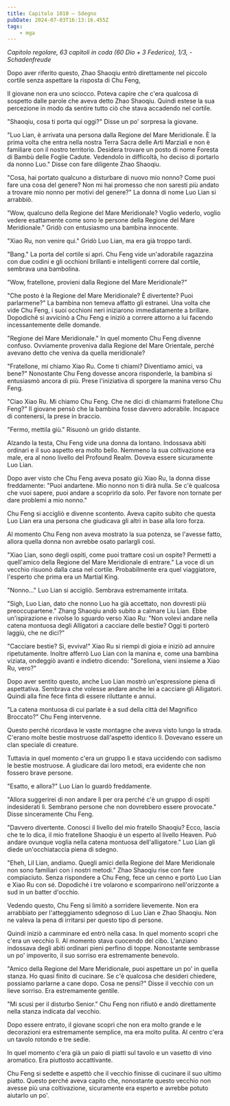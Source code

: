 ```yaml
---
title: Capitolo 1010 – Sdegno
pubDate: 2024-07-03T16:13:16.455Z
tags:
    - mga
---
```



<em>Capitolo regolare,
63 capitoli in coda (60 Dio + 3 Federico), 1/3,
-Schadenfreude</em>


Dopo aver riferito questo, Zhao Shaoqiu entrò direttamente nel piccolo cortile senza aspettare la risposta di Chu Feng, 


Il giovane non era uno sciocco. Poteva capire che c'era qualcosa di sospetto dalle parole che aveva detto Zhao Shaoqiu. Quindi estese la sua percezione in modo da sentire tutto ciò che stava accadendo nel cortile.


"Shaoqiu, cosa ti porta qui oggi?" Disse un po' sorpresa la giovane.


"Luo Lian, è arrivata una persona dalla Regione del Mare Meridionale. È la prima volta che entra nella nostra Terra Sacra delle Arti Marziali e non è familiare con il nostro territorio. Desidera trovare un posto di nome Foresta di Bambù delle Foglie Cadute. Vedendolo in difficoltà, ho deciso di portarlo da nonno Luo." Disse con fare diligente Zhao Shaoqiu.


"Cosa, hai portato qualcuno a disturbare di nuovo mio nonno? Come puoi fare una cosa del genere? Non mi hai promesso che non saresti più andato a trovare mio nonno per motivi del genere?" La donna di nome Luo Lian si arrabbiò.


"Wow, qualcuno della Regione del Mare Meridionale? Voglio vederlo, voglio vedere esattamente come sono le persone della Regione del Mare Meridionale." Gridò con entusiasmo una bambina innocente.


"Xiao Ru, non venire qui." Gridò Luo Lian, ma era già troppo tardi.


"Bang." La porta del cortile si aprì. Chu Feng vide un'adorabile ragazzina con due codini e gli occhioni brillanti e intelligenti correre dal cortile, sembrava una bambolina.


"Wow, fratellone, provieni dalla Regione del Mare Meridionale?"


"Che posto è la Regione del Mare Meridionale? È divertente? Puoi parlarmene?" La bambina non temeva affatto gli estranei. Una volta che vide Chu Feng, i suoi occhioni neri iniziarono immediatamente a brillare. Dopodiché si avvicinò a Chu Feng e iniziò a correre attorno a lui facendo incessantemente delle domande.


"Regione del Mare Meridionale." In quel momento Chu Feng divenne confuso. Ovviamente proveniva dalla Regione del Mare Orientale, perché avevano detto che veniva da quella meridionale?


"Fratellone, mi chiamo Xiao Ru. Come ti chiami? Diventiamo amici, va bene?" Nonostante Chu Feng dovesse ancora risponderle, la bambina si entusiasmò ancora di più. Prese l'iniziativa di sporgere la manina verso Chu Feng.


"Ciao Xiao Ru. Mi chiamo Chu Feng. Che ne dici di chiamarmi fratellone Chu Feng?" Il giovane pensò che la bambina fosse davvero adorabile. Incapace di contenersi, la prese in braccio.


"Fermo, mettila giù." Risuonò un grido distante.


Alzando la testa, Chu Feng vide una donna da lontano. Indossava abiti ordinari e il suo aspetto era molto bello. Nemmeno la sua coltivazione era male, era al nono livello del Profound Realm. Doveva essere sicuramente Luo Lian.


Dopo aver visto che Chu Feng aveva posato giù Xiao Ru, la donna disse freddamente: "Puoi andartene. Mio nonno non ti dirà nulla. Se c'è qualcosa che vuoi sapere, puoi andare a scoprirlo da solo. Per favore non tornate per dare problemi a mio nonno."


Chu Feng si accigliò e divenne scontento. Aveva capito subito che questa Luo Lian era una persona che giudicava gli altri in base alla loro forza.


Al momento Chu Feng non aveva mostrato la sua potenza, se l'avesse fatto, allora quella donna non avrebbe osato parlargli così.


"Xiao Lian, sono degli ospiti, come puoi trattare così un ospite? Permetti a quell'amico della Regione del Mare Meridionale di entrare." La voce di un vecchio risuonò dalla casa nel cortile. Probabilmente era quel viaggiatore, l'esperto che prima era un Martial King.


"Nonno..." Luo Lian si accigliò. Sembrava estremamente irritata.


"Sigh, Luo Lian, dato che nonno Luo ha già accettato, non dovresti più preoccupartene." Zhang Shaoqiu andò subito a calmare Liu Lian. Ebbe un'ispirazione e rivolse lo sguardo verso Xiao Ru: "Non volevi andare nella catena montuosa degli Alligatori a cacciare delle bestie? Oggi ti porterò laggiù, che ne dici?"


"Cacciare bestie? Sì, evviva!" Xiao Ru si riempì di gioia e iniziò ad annuire ripetutamente. Inoltre afferrò Luo Lian con la manina e, come una bambina viziata, ondeggiò avanti e indietro dicendo: "Sorellona, vieni insieme a Xiao Ru, vero?"


Dopo aver sentito questo, anche Luo Lian mostrò un'espressione piena di aspettativa. Sembrava che volesse andare anche lei a cacciare gli Alligatori. Quindi alla fine fece finta di essere riluttante e annuì.


"La catena montuosa di cui parlate è a sud della città del Magnifico Broccato?" Chu Feng intervenne.


Questo perché ricordava le vaste montagne che aveva visto lungo la strada. C'erano molte bestie mostruose dall'aspetto identico lì. Dovevano essere un clan speciale di creature.


Tuttavia in quel momento c'era un gruppo lì e stava uccidendo con sadismo le bestie mostruose. A giudicare dai loro metodi, era evidente che non fossero brave persone.


"Esatto, e allora?" Luo Lian lo guardò freddamente.


"Allora suggerirei di non andare lì per ora perché c'è un gruppo di ospiti indesiderati lì. Sembrano persone che non dovrebbero essere provocate." Disse sinceramente Chu Feng.


"Davvero divertente. Conosci il livello del mio fratello Shaoqiu? Ecco, lascia che te lo dica, il mio fratellone Shaoqiu è un esperto al livello Heaven. Può andare ovunque voglia nella catena montuosa dell'alligatore." Luo Lian gli diede un'occhiataccia piena di sdegno.


"Eheh, Lil Lian, andiamo. Quegli amici della Regione del Mare Meridionale non sono familiari con i nostri metodi." Zhao Shaoqiu rise con fare compiaciuto. Senza rispondere a Chu Feng, fece un cenno e portò Luo Lian e Xiao Ru con sé. Dopodiché i tre volarono e scomparirono nell'orizzonte a sud in un batter d'occhio.


Vedendo questo, Chu Feng si limitò a sorridere lievemente. Non era arrabbiato per l'atteggiamento sdegnoso di Luo Lian e Zhao Shaoqiu. Non ne valeva la pena di irritarsi per questo tipo di persone.


Quindi iniziò a camminare ed entrò nella casa. In quel momento scoprì che c'era un vecchio lì. Al momento stava cuocendo del cibo. L'anziano indossava degli abiti ordinari pieni perfino di toppe. Nonostante sembrasse un po' impoverito, il suo sorriso era estremamente benevolo.


"Amico della Regione del Mare Meridionale, puoi aspettare un po' in quella stanza. Ho quasi finito di cucinare. Se c'è qualcosa che desideri chiedere, possiamo parlarne a cane dopo. Cosa ne pensi?" Disse il vecchio con un lieve sorriso. Era estremamente gentile.


"Mi scusi per il disturbo Senior." Chu Feng non rifiutò e andò direttamente nella stanza indicata dal vecchio.


Dopo essere entrato, il giovane scoprì che non era molto grande e le decorazioni era estremamente semplice, ma era molto pulita. Al centro c'era un tavolo rotondo e tre sedie.


In quel momento c'era già un paio di piatti sul tavolo e un vasetto di vino aromatico. Era piuttosto accattivante.


Chu Feng si sedette e aspettò che il vecchio finisse di cucinare il suo ultimo piatto. Questo perché aveva capito che, nonostante questo vecchio non avesse più una coltivazione, sicuramente era esperto e avrebbe potuto aiutarlo un po'.
                                


                                



